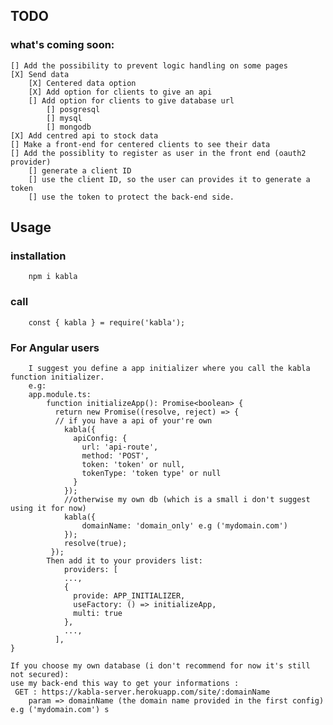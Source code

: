 ## TODO
### what's coming soon:
    [] Add the possibility to prevent logic handling on some pages
    [X] Send data
        [X] Centered data option
        [X] Add option for clients to give an api
        [] Add option for clients to give database url
            [] posgresql
            [] mysql
            [] mongodb
    [X] Add centred api to stock data
    [] Make a front-end for centered clients to see their data
    [] Add the possiblity to register as user in the front end (oauth2 provider)
        [] generate a client ID
        [] use the client ID, so the user can provides it to generate a token
        [] use the token to protect the back-end side.

## Usage
### installation
```
    npm i kabla
```

### call
```
    const { kabla } = require('kabla');
```

### For Angular users
```
    I suggest you define a app initializer where you call the kabla function initializer.
    e.g:
    app.module.ts:
        function initializeApp(): Promise<boolean> {
          return new Promise((resolve, reject) => {
          // if you have a api of your're own
            kabla({
              apiConfig: {
                url: 'api-route',
                method: 'POST',
                token: 'token' or null,
                tokenType: 'token type' or null
              }
            });
            //otherwise my own db (which is a small i don't suggest using it for now) 
            kabla({
                domainName: 'domain_only' e.g ('mydomain.com')
            });
            resolve(true);
         });
        Then add it to your providers list:
            providers: [
            ...,
            {
              provide: APP_INITIALIZER,
              useFactory: () => initializeApp,
              multi: true
            },
            ...,
          ],
}

If you choose my own database (i don't recommend for now it's still not secured):
use my back-end this way to get your informations :
 GET : https://kabla-server.herokuapp.com/site/:domainName
    param => domainName (the domain name provided in the first config) e.g ('mydomain.com') s
```
